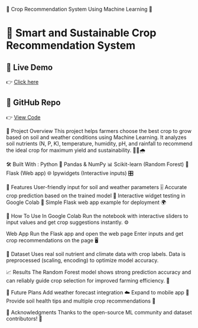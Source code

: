 🌾 Crop Recommendation System Using Machine Learning 🤖

# 🌱 Smart and Sustainable Crop Recommendation System

## 🚀 Live Demo
👉 [Click here](https://smart-and-sustainable-crop-zvgs.onrender.com/predict)

## 📌 GitHub Repo
👉 [View Code](https://github.com/ktr07/Smart-and-Sustainable-Crop-Recommendation-System)



🚀 Project Overview
This project helps farmers choose the best crop to grow based on soil and weather conditions using Machine Learning. It analyzes soil nutrients (N, P, K), temperature, humidity, pH, and rainfall to recommend the ideal crop for maximum yield and sustainability. 🌱🌞🌧️

🛠️ Built With :
Python 🐍
Pandas & NumPy 📊
Scikit-learn (Random Forest) 🌲
Flask (Web app) 🌐
Ipywidgets (Interactive inputs) 🎛️

🎯 Features
User-friendly input for soil and weather parameters 🎚️
Accurate crop prediction based on the trained model 🎯
Interactive widget testing in Google Colab 🧪
Simple Flask web app example for deployment 🌍

🧰 How To Use
In Google Colab
Run the notebook with interactive sliders to input values and get crop suggestions instantly. ⚙️

Web App
Run the Flask app and open the web page
Enter inputs and get crop recommendations on the page 🖥️

📂 Dataset
Uses real soil nutrient and climate data with crop labels. Data is preprocessed (scaling, encoding) to optimize model accuracy.

📈 Results
The Random Forest model shows strong prediction accuracy and can reliably guide crop selection for improved farming efficiency. 🎉

🔮 Future Plans
Add weather forecast integration ☁️
Expand to mobile app 📱
Provide soil health tips and multiple crop recommendations 🌿

🙏 Acknowledgments
Thanks to the open-source ML community and dataset contributors! 🤝
